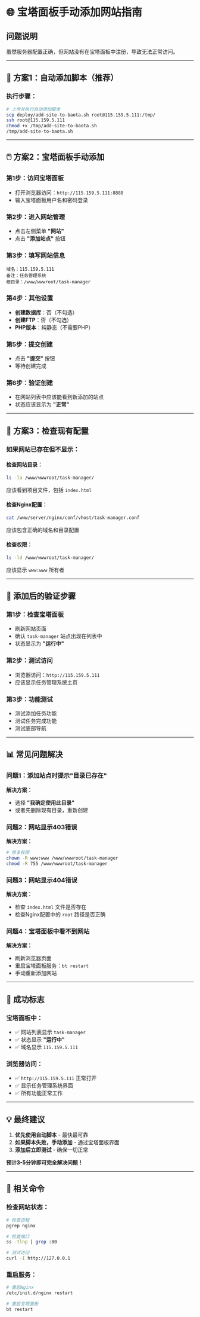 # 🌐 宝塔面板手动添加网站指南

## 问题说明
虽然服务器配置正确，但网站没有在宝塔面板中注册，导致无法正常访问。

---

## 🚀 **方案1：自动添加脚本（推荐）**

### **执行步骤：**
```bash
# 上传并执行自动添加脚本
scp deploy/add-site-to-baota.sh root@115.159.5.111:/tmp/
ssh root@115.159.5.111
chmod +x /tmp/add-site-to-baota.sh
/tmp/add-site-to-baota.sh
```

---

## 🖱️ **方案2：宝塔面板手动添加**

### **第1步：访问宝塔面板**
- 打开浏览器访问：`http://115.159.5.111:8888`
- 输入宝塔面板用户名和密码登录

### **第2步：进入网站管理**
- 点击左侧菜单 **"网站"**
- 点击 **"添加站点"** 按钮

### **第3步：填写网站信息**
```
域名：115.159.5.111
备注：任务管理系统
根目录：/www/wwwroot/task-manager
```

### **第4步：其他设置**
- **创建数据库**：否（不勾选）
- **创建FTP**：否（不勾选）
- **PHP版本**：纯静态（不需要PHP）

### **第5步：提交创建**
- 点击 **"提交"** 按钮
- 等待创建完成

### **第6步：验证创建**
- 在网站列表中应该能看到新添加的站点
- 状态应该显示为 **"正常"**

---

## 🔧 **方案3：检查现有配置**

### **如果网站已存在但不显示：**

#### **检查网站目录：**
```bash
ls -la /www/wwwroot/task-manager/
```
应该看到项目文件，包括 `index.html`

#### **检查Nginx配置：**
```bash
cat /www/server/nginx/conf/vhost/task-manager.conf
```
应该包含正确的域名和目录配置

#### **检查权限：**
```bash
ls -ld /www/wwwroot/task-manager/
```
应该显示 `www:www` 所有者

---

## 🎯 **添加后的验证步骤**

### **第1步：检查宝塔面板**
- 刷新网站页面
- 确认 `task-manager` 站点出现在列表中
- 状态显示为 **"运行中"**

### **第2步：测试访问**
- 浏览器访问：`http://115.159.5.111`
- 应该显示任务管理系统主页

### **第3步：功能测试**
- 测试添加任务功能
- 测试任务完成功能
- 测试底部导航

---

## 📊 **常见问题解决**

### **问题1：添加站点时提示"目录已存在"**
**解决方案：**
- 选择 **"我确定使用此目录"**
- 或者先删除现有目录，重新创建

### **问题2：网站显示403错误**
**解决方案：**
```bash
# 修复权限
chown -R www:www /www/wwwroot/task-manager
chmod -R 755 /www/wwwroot/task-manager
```

### **问题3：网站显示404错误**
**解决方案：**
- 检查 `index.html` 文件是否存在
- 检查Nginx配置中的 `root` 路径是否正确

### **问题4：宝塔面板中看不到网站**
**解决方案：**
- 刷新浏览器页面
- 重启宝塔面板服务：`bt restart`
- 手动重新添加网站

---

## 🎉 **成功标志**

### **宝塔面板中：**
- ✅ 网站列表显示 `task-manager`
- ✅ 状态显示 **"运行中"**
- ✅ 域名显示 `115.159.5.111`

### **浏览器访问：**
- ✅ `http://115.159.5.111` 正常打开
- ✅ 显示任务管理系统界面
- ✅ 所有功能正常工作

---

## 💡 **最终建议**

1. **优先使用自动脚本** - 最快最可靠
2. **如果脚本失败，手动添加** - 通过宝塔面板界面
3. **添加后立即测试** - 确保一切正常

**预计3-5分钟即可完全解决问题！**

---

## 🔗 **相关命令**

### **检查网站状态：**
```bash
# 检查进程
pgrep nginx

# 检查端口
ss -tlnp | grep :80

# 测试访问
curl -I http://127.0.0.1
```

### **重启服务：**
```bash
# 重启Nginx
/etc/init.d/nginx restart

# 重启宝塔面板
bt restart
